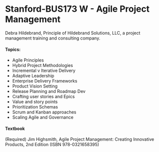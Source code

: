 # Stanford-BUS173 W - Agile Project Management
Debra Hildebrand, Principle of Hildebrand Solutions, LLC, a project management training and consulting company.

#### Topics: ####
- Agile Principles
- Hybrid Project Methodologies
- Incremental v Iterative Delivery
- Adaptive Leadership
- Enterprise Delivery Frameworks
- Product Vision Setting
- Release Planning and Roadmap Dev
- Crafting user stories and Epics
- Value and story points
- Prioritization Schemas
- Scrum and Kanban approaches
- Scaling Agile and Governance

#### Textbook ####
(Required) Jim Highsmith, Agile Project Management: Creating Innovative Products, 2nd Edition (ISBN 978-0321658395)
